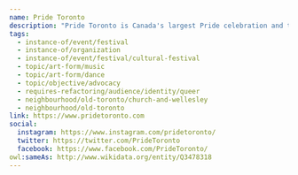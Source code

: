```yaml
---
name: Pride Toronto
description: "Pride Toronto is Canada's largest Pride celebration and the second largest Pride festival in the world. The not-for-profit organization hosts an annual month-long festival in June celebrating the history, diversity, and creativity of the 2SLGBTQ+ community. Founded in 1981 following the bathhouse raids, Pride Toronto continues its roots as both a political demonstration and celebration, advocating for LGBTQ+ rights and visibility while attracting an estimated 3 million visitors annually."
tags:
  - instance-of/event/festival
  - instance-of/organization
  - instance-of/event/festival/cultural-festival
  - topic/art-form/music
  - topic/art-form/dance
  - topic/objective/advocacy
  - requires-refactoring/audience/identity/queer
  - neighbourhood/old-toronto/church-and-wellesley
  - neighbourhood/old-toronto
link: https://www.pridetoronto.com
social:
  instagram: https://www.instagram.com/pridetoronto/
  twitter: https://twitter.com/PrideToronto
  facebook: https://www.facebook.com/PrideToronto/
owl:sameAs: http://www.wikidata.org/entity/Q3478318
---
```

